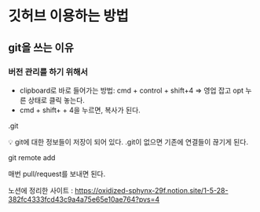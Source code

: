 # 깃허브 이용하는 방법


## git을 쓰는 이유

### 버전 관리를 하기 위해서

- clipboard로 바로 들어가는 방법: cmd + control + shift+4 ⇒ 영업 잡고 opt 누른 상태로 클릭 놓는다. 
- cmd + shift+ + 4을 누르면, 복사가 된다. 

.git 

<aside>
💡 git에 대한 정보들이 저장이 되어 있다. 
.git이 없으면 기존에 연결들이 끊기게 된다.

</aside>

git remote add 

매번 pull/request를 보내면 된다.

노션에 정리한 사이트 :
https://oxidized-sphynx-29f.notion.site/1-5-28-382fc4333fcd43c9a4a75e65e10ae764?pvs=4

